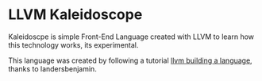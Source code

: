 # LLVM Kaleidoscope

Kaleidoscpe is simple Front-End Language created with LLVM to learn how this technology works, its experimental.

This language was created by following a tutorial [llvm building a language](https://llvm.org/docs/tutorial/), thanks to landersbenjamin.
